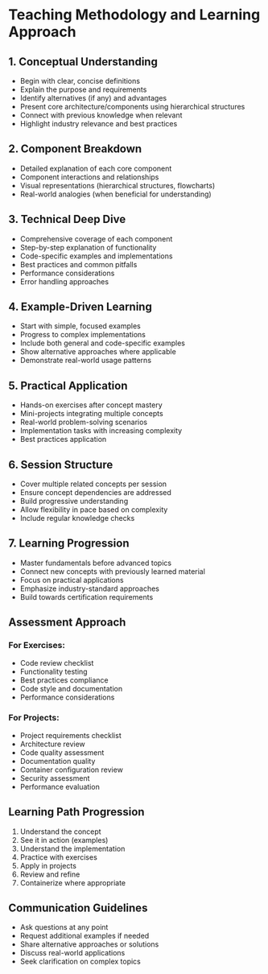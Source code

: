 # Teaching Methodology and Learning Approach

## 1. Conceptual Understanding
- Begin with clear, concise definitions
- Explain the purpose and requirements
- Identify alternatives (if any) and advantages
- Present core architecture/components using hierarchical structures
- Connect with previous knowledge when relevant
- Highlight industry relevance and best practices

## 2. Component Breakdown
- Detailed explanation of each core component
- Component interactions and relationships
- Visual representations (hierarchical structures, flowcharts)
- Real-world analogies (when beneficial for understanding)

## 3. Technical Deep Dive
- Comprehensive coverage of each component
- Step-by-step explanation of functionality
- Code-specific examples and implementations
- Best practices and common pitfalls
- Performance considerations
- Error handling approaches

## 4. Example-Driven Learning
- Start with simple, focused examples
- Progress to complex implementations
- Include both general and code-specific examples
- Show alternative approaches where applicable
- Demonstrate real-world usage patterns

## 5. Practical Application
- Hands-on exercises after concept mastery
- Mini-projects integrating multiple concepts
- Real-world problem-solving scenarios
- Implementation tasks with increasing complexity
- Best practices application

## 6. Session Structure
- Cover multiple related concepts per session
- Ensure concept dependencies are addressed
- Build progressive understanding
- Allow flexibility in pace based on complexity
- Include regular knowledge checks

## 7. Learning Progression
- Master fundamentals before advanced topics
- Connect new concepts with previously learned material
- Focus on practical applications
- Emphasize industry-standard approaches
- Build towards certification requirements

## Assessment Approach
### For Exercises:
- Code review checklist
- Functionality testing
- Best practices compliance
- Code style and documentation
- Performance considerations

### For Projects:
- Project requirements checklist
- Architecture review
- Code quality assessment
- Documentation quality
- Container configuration review
- Security assessment
- Performance evaluation

## Learning Path Progression
1. Understand the concept
2. See it in action (examples)
3. Understand the implementation
4. Practice with exercises
5. Apply in projects
6. Review and refine
7. Containerize where appropriate

## Communication Guidelines
- Ask questions at any point
- Request additional examples if needed
- Share alternative approaches or solutions
- Discuss real-world applications
- Seek clarification on complex topics